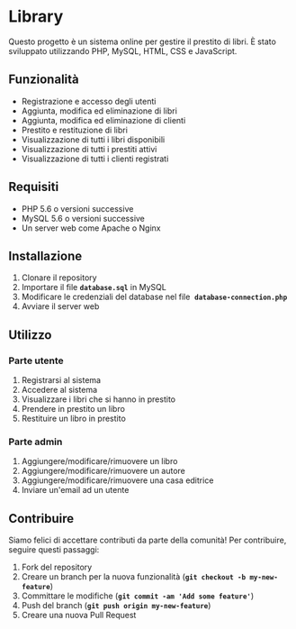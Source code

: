 # Library

Questo progetto è un sistema online per gestire il prestito di libri. È stato sviluppato utilizzando PHP, MySQL, HTML, CSS e JavaScript.

## Funzionalità

- Registrazione e accesso degli utenti
- Aggiunta, modifica ed eliminazione di libri
- Aggiunta, modifica ed eliminazione di clienti
- Prestito e restituzione di libri
- Visualizzazione di tutti i libri disponibili
- Visualizzazione di tutti i prestiti attivi
- Visualizzazione di tutti i clienti registrati

## Requisiti

- PHP 5.6 o versioni successive
- MySQL 5.6 o versioni successive
- Un server web come Apache o Nginx

## Installazione

1. Clonare il repository
2. Importare il file **`database.sql`** in MySQL
3. Modificare le credenziali del database nel file  **`database-connection.php`** 
4. Avviare il server web

## Utilizzo

### Parte utente
1. Registrarsi al sistema
2. Accedere al sistema
3. Visualizzare i libri che si hanno in prestito
4. Prendere in prestito un libro
5. Restituire un libro in prestito

### Parte admin
1. Aggiungere/modificare/rimuovere un libro
2. Aggiungere/modificare/rimuovere un autore
3. Aggiungere/modificare/rimuovere una casa editrice
4. Inviare un'email ad un utente

## Contribuire

Siamo felici di accettare contributi da parte della comunità! Per contribuire, seguire questi passaggi:

1. Fork del repository
2. Creare un branch per la nuova funzionalità (**`git checkout -b my-new-feature`**)
3. Committare le modifiche (**`git commit -am 'Add some feature'`**)
4. Push del branch (**`git push origin my-new-feature`**)
5. Creare una nuova Pull Request
